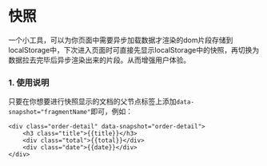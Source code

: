 # 快照

一个小工具，可以为你页面中需要异步加载数据才渲染的dom片段存储到localStorage中，下次进入页面时可直接先显示localStorage中的快照，再切换为数据拉去完毕后异步渲染出来的片段。从而增强用户体验。

### 1. 使用说明

只要在你想要进行快照显示的文档的父节点标签上添加`data-snapshot="fragmentName"`即可，例如：

	<div class="order-detail" data-snapshot="order-detail">
  		<h3 class="title">{{title}}</h3>
  		<div class="total">{{total}}</div>
  		<div class="date">{{date}}</div>
	</div>
